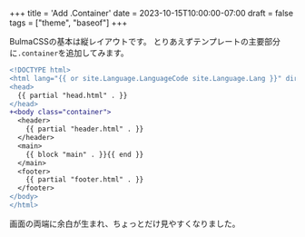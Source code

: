 +++
title = 'Add .Container'
date = 2023-10-15T10:00:00-07:00
draft = false
tags = ["theme", "baseof"]
+++

BulmaCSSの基本は縦レイアウトです。
とりあえずテンプレートの主要部分に``.container``を追加してみます。

```diff
<!DOCTYPE html>
<html lang="{{ or site.Language.LanguageCode site.Language.Lang }}" dir="{{ or site.Language.LanguageDirection `ltr` }}">
<head>
  {{ partial "head.html" . }}
</head>
+<body class="container">
  <header>
    {{ partial "header.html" . }}
  </header>
  <main>
    {{ block "main" . }}{{ end }}
  </main>
  <footer>
    {{ partial "footer.html" . }}
  </footer>
</body>
</html>
```

画面の両端に余白が生まれ、ちょっとだけ見やすくなりました。